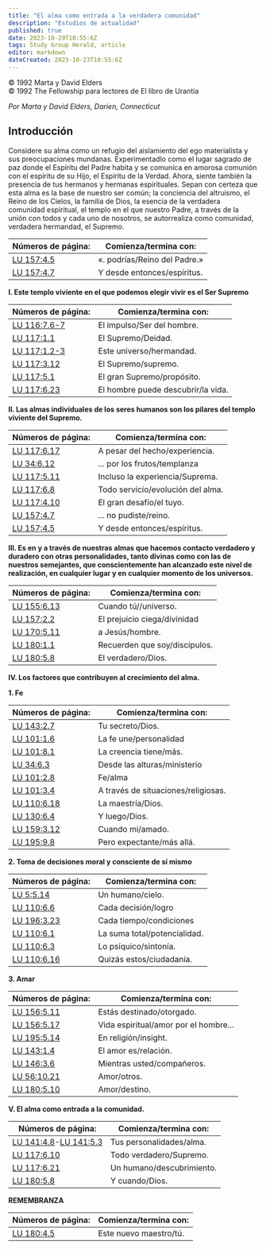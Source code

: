 ```yaml
---
title: "El alma como entrada a la verdadera comunidad"
description: "Estudios de actualidad"
published: true
date: 2023-10-29T10:55:6Z
tags: Study Group Herald, article
editor: markdown
dateCreated: 2023-10-23T10:55:6Z
---
```


<p class="v-card v-sheet theme--light grey lighten-3 px-2">© 1992 Marta y David Elders<br>© 1992 The Fellowship para lectores de El libro de Urantia</p>


_Por Marta y David Elders, Darien, Connecticut_

## Introducción

Considere su alma como un refugio del aislamiento del ego materialista y sus preocupaciones mundanas. Experimentadlo como el lugar sagrado de paz donde el Espíritu del Padre habita y se comunica en amorosa comunión con el espíritu de su Hijo, el Espíritu de la Verdad. Ahora, siente también la presencia de tus hermanos y hermanas espirituales. Sepan con certeza que esta alma es la base de nuestro ser común; la conciencia del altruismo, el Reino de los Cielos, la familia de Dios, la esencia de la verdadera comunidad espiritual, el templo en el que nuestro Padre, a través de la unión con todos y cada uno de nosotros, se autorrealiza como comunidad, verdadera hermandad, el Supremo. 

Números de página: | Comienza/termina con:
--- | ---
[LU 157:4.5](/es/The_Urantia_Book/157#p4_5) | «. podrías/Reino del Padre.» |
[LU 157:4.7](/es/The_Urantia_Book/157#p4_7) | Y desde entonces/espíritus. |

**I. Este templo viviente en el que podemos elegir vivir es el Ser Supremo**

Números de página: | Comienza/termina con:
--- | ---
[LU 116:7.6-7](/es/The_Urantia_Book/116#p7_6) | El impulso/Ser del hombre.
[LU 117:1.1](/es/The_Urantia_Book/117#p1_1) | El Supremo/Deidad.
[LU 117:1.2-3](/es/The_Urantia_Book/117#p1_2) | Este universo/hermandad.
[LU 117:3.12](/es/The_Urantia_Book/117#p3_12) | El Supremo/supremo.
[LU 117:5.1](/es/The_Urantia_Book/117#p5_1) | El gran Supremo/propósito.
[LU 117:6.23](/es/The_Urantia_Book/117#p6_23) | El hombre puede descubrir/la vida.

**II. Las almas individuales de los seres humanos son los pilares del templo viviente del Supremo.**

Números de página: | Comienza/termina con:
--- | ---
[LU 117:6.17](/es/The_Urantia_Book/117#p6_17) | A pesar del hecho/experiencia.
[LU 34:6.12](/es/The_Urantia_Book/34#p6_12) | ... por los frutos/templanza
[LU 117:5.11](/es/The_Urantia_Book/117#p5_11) | Incluso la experiencia/Suprema.
[LU 117:6.8](/es/The_Urantia_Book/117#p6_8) | Todo servicio/evolución del alma.
[LU 117:4.10](/es/The_Urantia_Book/117#p4_10) | El gran desafío/el tuyo.
[LU 157:4.7](/es/The_Urantia_Book/157#p4_7) | ... no pudiste/reino.
[LU 157:4.5](/es/The_Urantia_Book/157#p4_5) | Y desde entonces/espíritus.

**III. Es en y a través de nuestras almas que hacemos contacto verdadero y duradero con otras personalidades, tanto divinas como con las de nuestros semejantes, que conscientemente han alcanzado este nivel de realización, en cualquier lugar y en cualquier momento de los universos.**

Números de página: | Comienza/termina con:
--- | ---
[LU 155:6.13](/es/The_Urantia_Book/155#p6_13) | Cuando tú//universo.
[LU 157:2.2](/es/The_Urantia_Book/157#p2_2) | El prejuicio ciega/divinidad
[LU 170:5.11](/es/The_Urantia_Book/170#p5_11) | a Jesús/hombre.
[LU 180:1.1](/es/The_Urantia_Book/180#p1_1) | Recuerden que soy/discípulos.
[LU 180:5.8](/es/The_Urantia_Book/180#p5_8) | El verdadero/Dios.

**IV. Los factores que contribuyen al crecimiento del alma.**

**1\. Fe**

Números de página: | Comienza/termina con:
--- | ---
[LU 143:2.7](/es/The_Urantia_Book/143#p2_7) | Tu secreto/Dios.
[LU 101:1.6](/es/The_Urantia_Book/101#p1_6) | La fe une/personalidad
[LU 101:8.1](/es/The_Urantia_Book/101#p8_1) | La creencia tiene/más.
[LU 34:6.3](/es/The_Urantia_Book/34#p6_3) | Desde las alturas/ministerio
[LU 101:2.8](/es/The_Urantia_Book/101#p2_8) | Fe/alma
[LU 101:3.4](/es/The_Urantia_Book/101#p3_4) | A través de situaciones/religiosas.
[LU 110:6.18](/es/The_Urantia_Book/110#p6_18) | La maestría/Dios.
[LU 130:6.4](/es/The_Urantia_Book/130#p6_4) | Y luego/Dios.
[LU 159:3.12](/es/The_Urantia_Book/159#p3_12) | Cuando mi/amado.
[LU 195:9.8](/es/The_Urantia_Book/195#p9_8) | Pero expectante/más allá.

**2\. Toma de decisiones moral y consciente de sí mismo**

Números de página: | Comienza/termina con:
--- | ---
[LU 5:5.14](/es/The_Urantia_Book/5#p5_14) | Un humano/cielo.
[LU 110:6.6](/es/The_Urantia_Book/110#p6_6) | Cada decisión/logro
[LU 196:3.23](/es/The_Urantia_Book/196#p3_23) | Cada tiempo/condiciones
[LU 110:6.1](/es/The_Urantia_Book/110#p6_1) | La suma total/potencialidad.
[LU 110:6.3](/es/The_Urantia_Book/110#p6_3) | Lo psíquico/sintonía.
[LU 110:6.16](/es/The_Urantia_Book/110#p6_16) | Quizás estos/ciudadanía.

**3\. Amar**

Números de página: | Comienza/termina con:
--- | ---
[LU 156:5.11](/es/The_Urantia_Book/156#p5_11) | Estás destinado/otorgado.
[LU 156:5.17](/es/The_Urantia_Book/156#p5_17) | Vida espiritual/amor por el hombre...
[LU 195:5.14](/es/The_Urantia_Book/195#p5_14) | En religión/insight.
[LU 143:1.4](/es/The_Urantia_Book/143#p1_4) | El amor es/relación.
[LU 146:3.6](/es/The_Urantia_Book/146#p3_6) | Mientras usted/compañeros.
[LU 56:10.21](/es/The_Urantia_Book/56#p10_21) | Amor/otros.
[LU 180:5.10](/es/The_Urantia_Book/180#p5_10) | Amor/destino.

**V. El alma como entrada a la comunidad.**

Números de página: | Comienza/termina con:
--- | ---
[LU 141:4.8](/es/The_Urantia_Book/141#p4_8)-[LU 141:5.3](/es/The_Urantia_Book/141#p5_3) | Tus personalidades/alma.
[LU 117:6.10](/es/The_Urantia_Book/117#p6_10) | Todo verdadero/Supremo.
[LU 117:6.21](/es/The_Urantia_Book/117#p6_21) | Un humano/descubrimiento.
[LU 180:5.8](/es/The_Urantia_Book/180#p5_8) | Y cuando/Dios.

**REMEMBRANZA**

Números de página: | Comienza/termina con:
--- | ---
[LU 180:4.5](/es/The_Urantia_Book/180#p4_5) | Este nuevo maestro/tú.

